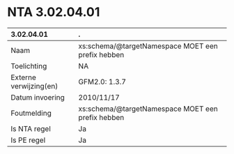 # NTA 3.02.04.01

 3.02.04.01 | . 
 :--- | :--- 
 Naam | xs:schema/@targetNamespace MOET een prefix hebben 
 Toelichting | NA 
 Externe verwijzing(en) | GFM2.0: 1.3.7 
 Datum invoering | 2010/11/17 
 Foutmelding | xs:schema/@targetNamespace MOET een prefix hebben 
 Is NTA regel | Ja 
 Is PE regel | Ja 
